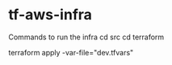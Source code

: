 # tf-aws-infra

Commands to run the infra
cd src
cd terraform
<!-- Create a dev.tfvars or demo.tfvars file for variable values -->
terraform apply -var-file="dev.tfvars"